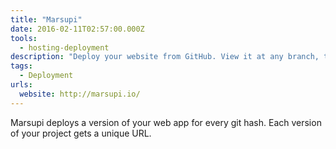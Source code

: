 ```yaml
---
title: "Marsupi"
date: 2016-02-11T02:57:00.000Z
tools: 
  - hosting-deployment
description: "Deploy your website from GitHub. View it at any branch, tag, or commit."
tags:
  - Deployment
urls:
  website: http://marsupi.io/
---
```

Marsupi deploys a version of your web app for every git hash.
Each version of your project gets a unique URL.